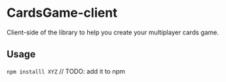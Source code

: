# CardsGame-client

Client-side of the library to help you create your multiplayer cards game.

## Usage

```npm installl XYZ``` // TODO: add it to npm
